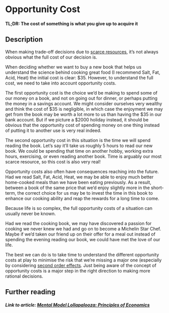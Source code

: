 # Opportunity Cost
#### TL;DR: The cost of something is what you give up to acquire it

## Description
When making trade-off decisions due to [scarce resources](https://github.com/interesting-git/worldly-wisdom/edit/main/mental-models/economics/principles-of-economics/scarcity.md), it’s not always obvious what the full cost of our decision is.

When deciding whether we want to buy a new book that helps us understand the science behind cooking great food (I recommend Salt, Fat, Acid, Heat) the initial cost is clear: $35. However, to understand the full cost, we need to take into account opportunity costs.

The first opportunity cost is the choice we’d be making to spend some of our money on a book, and not on going out for dinner, or perhaps putting the money in a savings account. We might consider ourselves very wealthy and think the cost of $35 is negligible, in which case the enjoyment we may get from the book may be worth a lot more to us than having the $35 in our bank account. But if we picture a $2000 holiday instead, it should be obvious that the opportunity cost of spending money on one thing instead of putting it to another use is very real indeed.

The second opportunity cost in this situation is the time we will spend reading the book. Let’s say it’ll take us roughly 5 hours to read our new book. We could be spending that time on another hobby, working extra hours, exercising, or even reading another book. Time is arguably our most scarce resource, so this cost is also very real!

Opportunity costs also often have consequences reaching into the future. Had we read Salt, Fat, Acid, Heat, we may be able to enjoy much better home-cooked meals than we have been eating previously. As a result, between a book of the same price that we’d enjoy slightly more in the short-term, the correct choice for us may be to invest the time in this book to enhance our cooking ability and reap the rewards for a long time to come.

Because life is so complex, the full opportunity costs of a situation can usually never be known.

Had we read the cooking book, we may have discovered a passion for cooking we never knew we had and go on to become a Michelin Star Chef. Maybe if we’d taken our friend up on their offer for a meal out instead of spending the evening reading our book, we could have met the love of our life.

The best we can do is to take time to understand the different opportunity costs at play to minimise the risk that we’re missing a major one (especially by considering [second order effects](https://github.com/interesting-git/worldly-wisdom/blob/main/mental-models/economics/second_order_effects.md). Just being aware of the concept of opportunity costs is a major step in the right direction to making more rational decisions.

## Further reading
##### Link to article: [Mental Model Lollapalooza: Principles of Economics](https://david-r-phillips.medium.com/mental-model-lollapalooza-principles-of-economics-e5b797530f44)
